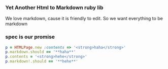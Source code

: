 ### Yet Another Html to Markdown ruby lib
We love markdown, cause it is friendly to edit.
So we want everything to be markdown

### spec is our promise
```ruby
p = HTMLPage.new :contents => '<strong>haha</strong>'
p.markdown.should == '**haha**'
p.contents = '<strong>hehe</strong>'
p.markdown!.should == '**hehe**'
```
